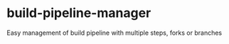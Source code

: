 build-pipeline-manager
======================

Easy management of build pipeline with multiple steps, forks or branches
